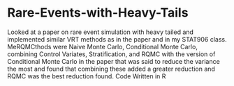 # Rare-Events-with-Heavy-Tails
Looked at a paper on rare event simulation with heavy tailed and implemented similar VRT methods as in the paper and in my STAT906 class. MeRQMCthods were Naive Monte Carlo, Conditional Monte Carlo, combining Control Variates, Stratification, and RQMC with the version of Conditional Monte Carlo in the paper that was said to reduce the variance the most and found that combining these added a greater reduction and RQMC was the best reduction found. Code Written in R
